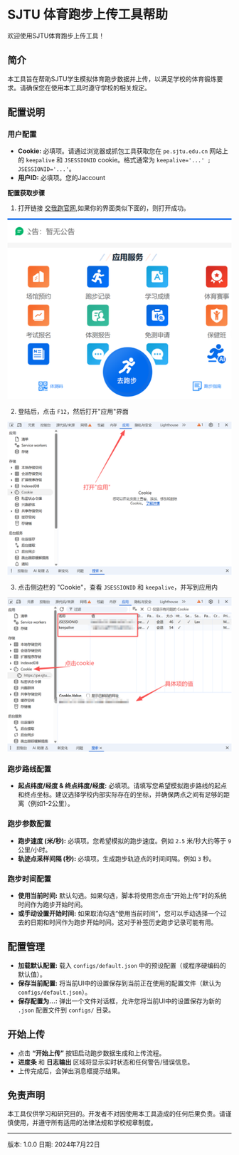 # SJTU 体育跑步上传工具帮助

欢迎使用SJTU体育跑步上传工具！

## 简介
本工具旨在帮助SJTU学生模拟体育跑步数据并上传，以满足学校的体育锻炼要求。请确保您在使用本工具时遵守学校的相关规定。

## 配置说明

### 用户配置
- **Cookie:** 必填项。请通过浏览器或抓包工具获取您在 `pe.sjtu.edu.cn` 网站上的 `keepalive` 和 `JSESSIONID` cookie。格式通常为 `keepalive='...' ; JSESSIONID='...'`。
- **用户ID:** 必填项。您的Jaccount

**配置获取步骤**
1. 打开链接 [交我跑官网](https://pe.sjtu.edu.cn/phone/#/indexPortrait),如果你的界面类似下面的，则打开成功。

![img.png](help0.png)

2. 登陆后，点击 `F12`，然后打开"应用"界面

![img.png](help1.png)

3. 点击侧边栏的 "Cookie"，查看 `JSESSIONID` 和 `keepalive`，并写到应用内

![img.png](help3.png)


### 跑步路线配置
- **起点纬度/经度 & 终点纬度/经度:** 必填项。请填写您希望模拟跑步路线的起点和终点坐标。建议选择学校内部实际存在的坐标，并确保两点之间有足够的距离（例如1-2公里）。

### 跑步参数配置
- **跑步速度 (米/秒):** 必填项。您希望模拟的跑步速度。例如 `2.5` 米/秒大约等于 `9` 公里/小时。
- **轨迹点采样间隔 (秒):** 必填项。生成跑步轨迹点的时间间隔。例如 `3` 秒。

### 跑步时间配置
- **使用当前时间:** 默认勾选。如果勾选，脚本将使用您点击“开始上传”时的系统时间作为跑步开始时间。
- **或手动设置开始时间:** 如果取消勾选“使用当前时间”，您可以手动选择一个过去的日期和时间作为跑步开始时间。这对于补签历史跑步记录可能有用。

## 配置管理
- **加载默认配置:** 载入 `configs/default.json` 中的预设配置（或程序硬编码的默认值）。
- **保存当前配置:** 将当前UI中的设置保存到当前正在使用的配置文件（默认为 `configs/default.json`）。
- **保存配置为...:** 弹出一个文件对话框，允许您将当前UI中的设置保存为新的 `.json` 配置文件到 `configs/` 目录。

## 开始上传
- 点击 **“开始上传”** 按钮启动跑步数据生成和上传流程。
- **进度条** 和 **日志输出** 区域将显示实时状态和任何警告/错误信息。
- 上传完成后，会弹出消息框提示结果。

## 免责声明
本工具仅供学习和研究目的。开发者不对因使用本工具造成的任何后果负责。请谨慎使用，并遵守所有适用的法律法规和学校规章制度。

---
版本: 1.0.0
日期: 2024年7月22日